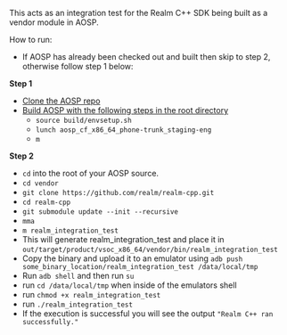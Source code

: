 This acts as an integration test for the Realm C++ SDK being built as a vendor module in AOSP.

How to run:

- If AOSP has already been checked out and built then skip to step 2, otherwise follow step 1 below:

**Step 1**
- [Clone the AOSP repo](https://source.android.com/docs/setup/download)
- [Build AOSP with the following steps in the root directory](https://source.android.com/docs/setup/build/building)
    - `source build/envsetup.sh`
	- `lunch aosp_cf_x86_64_phone-trunk_staging-eng`
	- `m`

**Step 2**
- `cd` into the root of your AOSP source.
- `cd vendor`
- `git clone https://github.com/realm/realm-cpp.git`
- `cd realm-cpp`
- `git submodule update --init --recursive`
- `mma`
- `m realm_integration_test`
- This will generate realm_integration_test and place it in `out/target/product/vsoc_x86_64/vendor/bin/realm_integration_test`
- Copy the binary and upload it to an emulator using `adb push some_binary_location/realm_integration_test /data/local/tmp`
- Run `adb shell` and then run `su`
- run `cd /data/local/tmp` when inside of the emulators shell
- run `chmod +x realm_integration_test`
- run `./realm_integration_test`
- If the execution is successful you will see the output `"Realm C++ ran successfully."`

